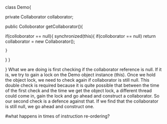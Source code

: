 class Demo{

private Collaborator collaborator;

public Colloborator getCollaborator(){

  if(colloborator == null){
    synchronized(this){
      if(colloborator == null) return collaborator = new Collaborator();
    
    }
  }
}

}
What we are doing is first checking if the collaborator reference is null. If it is, we try to gain a lock on the Demo object instance (this). Once we hold the object lock, we need to check again if collaborator is still null. This double check is required because it is quite possible that between the time of the first check and the time we get the object lock, a different thread could come in, gain the lock and go ahead and construct a collaborator. So our second check is a defence against that. If we find that the collaborator is still null, we go ahead and construct one.

#what happens in times of instruction re-ordering?


